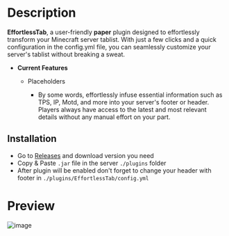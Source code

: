 # Description

**EffortlessTab**, a user-friendly **paper** plugin designed to effortlessly transform your Minecraft server tablist. With just a few clicks and a quick configuration in the config.yml file, you can seamlessly customize your server's tablist without breaking a sweat.

- **Current Features**
  - Placeholders
  
    - By some words, effortlessly infuse essential information such as TPS, IP, Motd, and more into your server's footer or header. Players always have access to the latest and most relevant details without any manual effort on your part.

## Installation
- Go to [Releases](https://github.com/Vologin/EffortlessTab/releases/tag/Release) and download version you need
- Copy & Paste `.jar` file in the server `./plugins` folder
- After plugin will be enabled don't forget to change your header with footer in `./plugins/EffortlessTab/config.yml`

# Preview

![image](https://github.com/Vologin/EffortlessTab/assets/49094486/7f3fe0c1-e343-4a8d-93c3-601a4619ba06)
